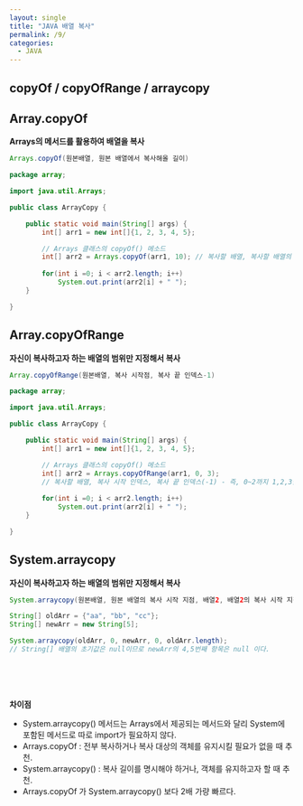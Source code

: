 ```yaml
---
layout: single
title: "JAVA 배열 복사"
permalink: /9/
categories:
  - JAVA
---
```


## copyOf / copyOfRange / arraycopy

## Array.copyOf

**Arrays의 메서드를 활용하여 배열을 복사**

```java
Arrays.copyOf(원본배열, 원본 배열에서 복사해올 길이)
```

```java
package array;

import java.util.Arrays;

public class ArrayCopy {

	public static void main(String[] args) {
		int[] arr1 = new int[]{1, 2, 3, 4, 5};

		// Arrays 클래스의 copyOf() 메소드
		int[] arr2 = Arrays.copyOf(arr1, 10); // 복사할 배열, 복사할 배열의 크기
		
		for(int i =0; i < arr2.length; i++) 
			System.out.print(arr2[i] + " ");
	}

}
```

## Array.copyOfRange

**자신이 복사하고자 하는 배열의 범위만 지정해서 복사**

```java
Array.copyOfRange(원본배열, 복사 시작점, 복사 끝 인덱스-1)
```

```java
package array;

import java.util.Arrays;

public class ArrayCopy {

	public static void main(String[] args) {
		int[] arr1 = new int[]{1, 2, 3, 4, 5};

		// Arrays 클래스의 copyOf() 메소드
		int[] arr2 = Arrays.copyOfRange(arr1, 0, 3); 
		// 복사할 배열, 복사 시작 인덱스, 복사 끝 인덱스(-1) - 즉, 0~2까지 1,2,3을 복사
		
		for(int i =0; i < arr2.length; i++) 
			System.out.print(arr2[i] + " ");
	}

}
```

## System.arraycopy

**자신이 복사하고자 하는 배열의 범위만 지정해서 복사**

```java
System.arraycopy(원본배열, 원본 배열의 복사 시작 지점, 배열2, 배열2의 복사 시작 지점, 복사 길이)
```

```java
String[] oldArr = {"aa", "bb", "cc"};
String[] newArr = new String[5];

System.arraycopy(oldArr, 0, newArr, 0, oldArr.length);
// String[] 배열의 초기값은 null이므로 newArr의 4,5번째 항목은 null 이다.
```
<br>
<br>
<br>

**차이점**

- System.arraycopy() 메서드는 Arrays에서 제공되는 메서드와 달리 System에 포함된 메서드로 따로  import가 필요하지 않다.
- Arrays.copyOf : 전부 복사하거나 복사 대상의 객체를 유지시킬 필요가 없을 때 추천.
- System.arraycopy() : 복사 길이를 명시해야 하거나, 객체를 유지하고자 할 때 추천.
- Arrays.copyOf 가 System.arraycopy() 보다 2배 가량 빠르다.
